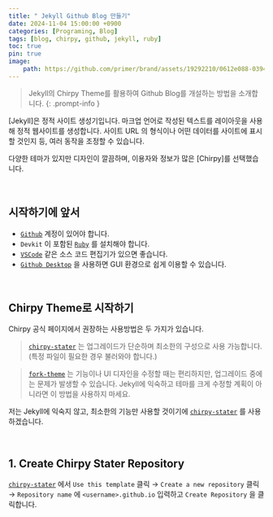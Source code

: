 ```yaml
---
title: " Jekyll Github Blog 만들기"
date: 2024-11-04 15:00:00 +0900
categories: [Programing, Blog]
tags: [blog, chirpy, github, jekyll, ruby]
toc: true
pin: true
image: 
    path: https://github.com/primer/brand/assets/19292210/0612e088-0394-421d-9266-2f6e1d12498e
---
```


> Jekyll의 Chirpy Theme를 활용하여 Github Blog를 개설하는 방법을 소개합니다.
{: .prompt-info }

[Jekyll]은 정적 사이트 생성기입니다. 마크업 언어로 작성된 텍스트를 레이아웃을 사용해 정적 웹사이트를 생성합니다. 사이트 URL 의 형식이나 어떤 데이터를 사이트에 표시할 것인지 등, 여러 동작을 조정할 수 있습니다.

다양한 테마가 있지만 디자인이 깔끔하며, 이용자와 정보가 많은 [Chirpy]를 선택했습니다.

<br>

## 시작하기에 앞서
- [`Github`] 계정이 있어야 합니다.
- `Devkit` 이 포함된 [`Ruby`] 를 설치해야 합니다.
- [`VSCode`] 같은 소스 코드 편집기가 있으면 좋습니다.
- [`Github Desktop`] 을 사용하면 GUI 환경으로 쉽게 이용할 수 있습니다.

<br>

## Chirpy Theme로 시작하기
 Chirpy 공식 페이지에서 권장하는 사용방법은 두 가지가 있습니다.   
>[`chirpy-stater`] 는 업그레이드가 단순하며 최소한의 구성으로 사용 가능합니다. (특정 파일이 필요한 경우 불러와야 합니다.)

>[`fork-theme`] 는 기능이나 UI 디자인을 수정할 때는 편리하지만, 업그레이드 중에는 문제가 발생할 수 있습니다. Jekyll에 익숙하고 테마를 크게 수정할 계획이 아니라면 이 방법을 사용하지 마세요.

저는 Jekyll에 익숙지 않고, 최소한의 기능만 사용할 것이기에 [`chirpy-stater`] 를 사용하겠습니다.

<br>

## 1. Create Chirpy Stater Repository
[`chirpy-stater`] 에서 `Use this template` 클릭 → `Create a new repository` 클릭 → `Repository name` 에 `<username>.github.io` 입력하고 `Create Repository` 을 클릭합니다.


[`fork-theme`]: https://github.com/cotes2020/jekyll-theme-chirpy
[`chirpy-stater`]: https://github.com/cotes2020/chirpy-starter
[`Github Desktop`]: https://desktop.github.com/download/
[`VSCode`]: https://code.visualstudio.com/
[`Github`]: https://github.com/
[`Ruby`]: https://www.ruby-lang.org/en/downloads/
[`Chirpy`]: https://chirpy.cotes.page/
[`Jekyll`]: https://jekyllrb.com/